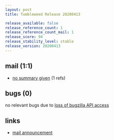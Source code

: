 ```yaml
---
layout: post
title: Tumbleweed Release 20200413

release_available: false
release_reference_count: 1
release_reference_count_mail: 1
release_score: 94
release_stability_level: stable
release_version: 20200413
---
```


## mail (1:1)

- [no summary given](https://github.com/boombatower/tumbleweed-review/issues/10) (1 refs)

## bugs (0)

<!--more-->

no relevant bugs due to [loss of bugzilla API access](https://bugzilla.opensuse.org/show_bug.cgi?id=1157722)



## links

- [mail announcement](https://github.com/boombatower/tumbleweed-review/issues/10)
